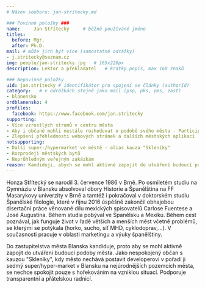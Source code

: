 ```yaml
---
# Název souboru: jan-stritecky.md

### Povinné položky ###
name:     Jan Střítecký  	# běžně používáné jméno
titles:
  before: Mgr. 
  after: Ph.D.
mail: # může jich být více (samostatné odrážky)
- j.stritecky@seznam.cz
img: people/jan-stritecky.jpg   # 165x220px
description: Lektor a překladatel 	# kratký popis, max 160 znaků

### Nepovinné položky
uid: jan.stritecky # identifikátor pro spojení se články (authorId)
category: 	# v odrážkách stejně jako mail (psp, pks, pms, zast)
- blanensko
ordblanensko: 4
profiles:
  facebook: https://www.facebook.com/jan.stritecky
supporting:
- Více vzrostlých stromů v centru města
- Aby i občané mohli nestále rozhodovat o podobě svého města - Participativní rozpočet
- Zlepšení přehlednosti webových stránek a dalších městských aplikací
notsupporting:
- Další super-/hypermarket ve městě - alias kauza "Skleníky"
- Rozprodeji městských bytů
- Neprůhledným veřejným zakázkám
reason: Kandiduji, abych se mohl aktivně zapojit do utváření budoucí podoby města.
---
```


Honza Střítecký se narodil 3. července 1986 v Brně. Po osmiletém studiu na Gymnáziu v Blansku absolvoval obory Historie a Španělština na FF Masarykovy univerzity v Brně a tamtéž i pokračoval v doktorském studiu Španělské filologie, které v říjnu 2016 úspěšně zakončil obhajobou disertační práce věnované dílu mexických spisovatelů Carlose Fuentese a José Augustína. Během studia pobýval ve Španělsku a Mexiku. Během cest poznával, jak funguje život v řadě větších a menších měst včetně problémů, se kterými se potýkala (horko, sucho, síť MHD, cyklodoprav,...). V současnosti pracuje v oblasti marketingu a výuky španělštiny.

Do zastupitelstva města Blanska kandiduje, proto aby se mohl aktivně zapojit do utváření budoucí podoby města. Jako nespokojený občan s kauzou "Skleníky", kdy město nechává postavit developerovi v pořadí ji sedmý super/hyper-market v Blansku na nejúrodnějších pozemcích města, se nechce spokojit pouze s hořekováním na vzniklou situací. Podporuje transparentní a přátelskou radnicí.
